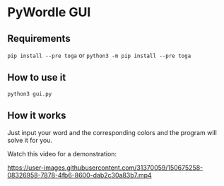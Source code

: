 # PyWordle GUI

## Requirements

`pip install --pre toga` or `python3 -m pip install --pre toga` 

## How to use it

`python3 gui.py`

## How it works

Just input your word and the corresponding colors and the program will solve it for you.

Watch this video for a demonstration:

https://user-images.githubusercontent.com/31370059/150675258-08326958-7878-4fb6-8600-dab2c30a83b7.mp4
